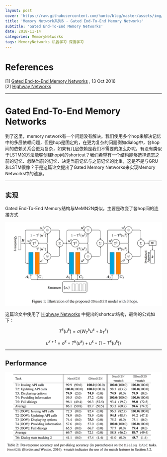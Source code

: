 ```yaml
---
layout: post
cover: 'https://raw.githubusercontent.com/hunto/blog/master/assets/img/MemoryNetworks/1542186893441-3a3d7404-2321-40cb-8913-a8d3237f000e-image.png'
title: 'Memory Network系列6 - Gated End-To-End Memory Networks'
subtitle: 'Gated End-To-End Memory Networks'
date: 2018-11-14
categories: MemoryNetworks
tags: MemoryNetworks 机器学习 深度学习
---
```


# References
[1] [Gated End-to-End Memory Networks](https://arxiv.org/abs/1610.04211) , 13 Oct 2016   
[2] [Highway Networks](https://arxiv.org/abs/1505.00387)   

---

# Gated End-To-End Memory Networks

到了这里，memory network有一个问题没有解决。我们使用多个hop来解决记忆中的多层依赖问题，但是hop是固定的，在更为复杂的问题例如dialog中，各hop间的依赖关系会更为复杂，如果有几层依赖是我们不需要的怎么办呢，有没有类似于LSTM的方法能够创建hop间的shortcut？我们希望有一个结构能够选择遗忘之前的记忆、忽略当前的记忆、决定当前记忆与之前记忆的比重，这是不是与GRU和LSTM很像？于是这篇论文提出了Gated Memory Networks来实现Memory Networks中的遗忘。

---

## 实现
Gated End-To-End Memory结构与MeMN2N类似，主要是改变了各hop间的连接方式

![0_1542186888752_3a3d7404-2321-40cb-8913-a8d3237f000e-image.png](https://raw.githubusercontent.com/hunto/blog/master/assets/img/MemoryNetworks/1542186893441-3a3d7404-2321-40cb-8913-a8d3237f000e-image.png) 

这篇论文中使用了 [Highway Networks](https://arxiv.org/abs/1505.00387) 中提出的shortcut结构，最终的公式如下：

$$T^k (u^k) = \sigma (W^k_Tu^k + b_T^k)$$

$$u^{k+1} = o^k \circ T^k(u^k)+u^k\circ (1 -  T^k(u^k))$$

---

## Performance

![0_1542194084795_91a205c2-397a-4302-8112-42f923a411e1-image.png](https://raw.githubusercontent.com/hunto/blog/master/assets/img/MemoryNetworks/1542194086824-91a205c2-397a-4302-8112-42f923a411e1-image.png) 


